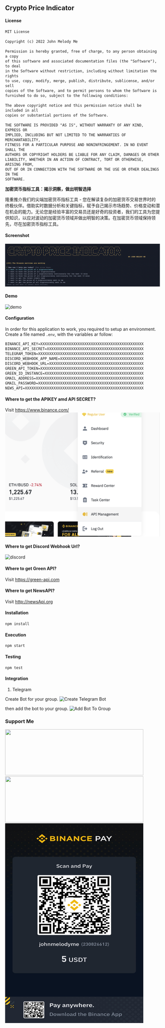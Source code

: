 ## Crypto Price Indicator

#### License

```
MIT License

Copyright (c) 2022 John Melody Me

Permission is hereby granted, free of charge, to any person obtaining a copy
of this software and associated documentation files (the "Software"), to deal
in the Software without restriction, including without limitation the rights
to use, copy, modify, merge, publish, distribute, sublicense, and/or sell
copies of the Software, and to permit persons to whom the Software is
furnished to do so, subject to the following conditions:

The above copyright notice and this permission notice shall be included in all
copies or substantial portions of the Software.

THE SOFTWARE IS PROVIDED "AS IS", WITHOUT WARRANTY OF ANY KIND, EXPRESS OR
IMPLIED, INCLUDING BUT NOT LIMITED TO THE WARRANTIES OF MERCHANTABILITY,
FITNESS FOR A PARTICULAR PURPOSE AND NONINFRINGEMENT. IN NO EVENT SHALL THE
AUTHORS OR COPYRIGHT HOLDERS BE LIABLE FOR ANY CLAIM, DAMAGES OR OTHER
LIABILITY, WHETHER IN AN ACTION OF CONTRACT, TORT OR OTHERWISE, ARISING FROM,
OUT OF OR IN CONNECTION WITH THE SOFTWARE OR THE USE OR OTHER DEALINGS IN THE
SOFTWARE.
```

**加密货币指标工具：揭示洞察，做出明智选择**

隆重推介我们的尖端加密货币指标工具 - 您在解读复杂的加密货币交易世界时的终极伙伴。借助实时数据分析和关键指标，赋予自己揭示市场趋势、价格变动和潜在机会的能力。无论您是经验丰富的交易员还是好奇的投资者，我们的工具为您提供知识，以应对波动的加密货币领域并做出明智的决策。在加密货币领域保持领先，尽在加密货币指标工具。

#### Screenshot

![screenshot](./assets//demo.png)

#### Demo

![demo](./assets/demo.gif)

#### Configuration

In order for this application to work, you required to setup an environment.
Create a file named `.env`, with the variables ar follow:

```
BINANCE_API_KEY=XXXXXXXXXXXXXXXXXXXXXXXXXXXXXXXXXXXXXXXXXXXXXXX
BINANCE_API_SECRET=XXXXXXXXXXXXXXXXXXXXXXXXXXXXXXXXXXXXXXXXXXXX
TELEGRAM_TOKEN=XXXXXXXXXXXXXXXXXXXXXXXXXXXXXXXXXXXXXXXXXXXXXXXX
DISCORD_WEBHOOK_APP_NAME=XXXXXXXXXXXXXXXXXXXXXXXXXXXXXXXXXXXXXX
DISCORD_WEBHOOK_URL=XXXXXXXXXXXXXXXXXXXXXXXXXXXXXXXXXXXXXXXXXXX
GREEN_API_TOKEN=XXXXXXXXXXXXXXXXXXXXXXXXXXXXXXXXXXXXXXXXXXXXXXX
GREEN_ID_INSTANCE=XXXXXXXXXXXXXXXXXXXXXXXXXXXXXXXXXXXXXXXXXXXXX
GMAIL_ADDRESS=XXXXXXXXXXXXXXXXXXXXXXXXXXXXXXXXXXXXXXXXXXXXXXXXX
GMAIL_PASSWORD=XXXXXXXXXXXXXXXXXXXXXXXXXXXXXXXXXXXXXXXXXXXXXXXX
NEWS_API=XXXXXXXXXXXXXXXXXXXXXXXXXXXXXXXXXXXXXXXXXXXXXXXXXXXXXX

```

#### Where to get the APIKEY amd API SECRET?

Visit https://www.binance.com/
![binance-api](./assets//binanceapi.png)

#### Where to get Discord Webhook Url?

![discord](./assets//discord.gif)

#### Where to get Green API?

Visit https://green-api.com

#### Where to get NewsAPI?

Visit http://newsApi.org

#### Installation

```
npm install
```

#### Execution

```
npm start
```

#### Testing

```
npm test
```

#### Integration

1. Telegram

Create Bot for your group.
![Create Telegram Bot](./assets/createbot.gif)

then add the bot to your group.
![Add Bot To Group](./assets/addbottogroup.gif)

### Support Me

<div class="column">
    <a href="https://www.huobi.com/en-us/v/register/double-invite/?invite_code=rjvc6223&inviter_id=11343840">
        <img src="https://media.zenfs.com/en/news_direct/caa117ba53b9a537ceef0faaf74882ff"  width="450" height="150">
    </a>
    <br>
    <a href="https://shop.ledger.com/?r=a240cf0a4c37">
        <img src="https://cdn.shopify.com/s/files/1/2974/4858/t/278/assets/ledger-logo-long.svg?v=6450977357190936701666875522"  width="450" height="150">
    </a>
    <img src="./assets/donation.JPG"  width="450" height="650">
</div>
